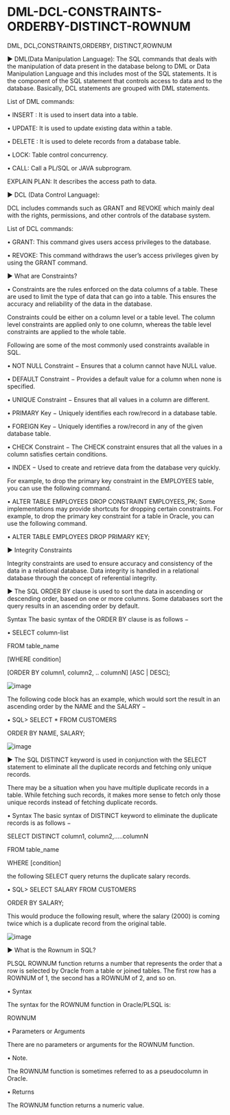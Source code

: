 # DML-DCL-CONSTRAINTS-ORDERBY-DISTINCT-ROWNUM

DML, DCL,CONSTRAINTS,ORDERBY, DISTINCT,ROWNUM

► DML(Data Manipulation Language): 
The SQL commands that deals with the manipulation of data present in the database belong to DML or Data Manipulation Language and this includes most of the SQL statements. It is the component of the SQL statement that controls access to data and to the database. Basically, DCL statements are grouped with DML statements.

List of DML commands: 

• INSERT : It is used to insert data into a table.

• UPDATE: It is used to update existing data within a table.

• DELETE : It is used to delete records from a database table.

• LOCK: Table control concurrency.

• CALL: Call a PL/SQL or JAVA subprogram.

EXPLAIN PLAN: It describes the access path to data.

► DCL (Data Control Language): 

DCL includes commands such as GRANT and REVOKE which mainly deal with the rights, permissions, and other controls of the database system. 

List of  DCL commands: 

• GRANT: This command gives users access privileges to the database.

• REVOKE: This command withdraws the user’s access privileges given by using the GRANT command.

► What are Constraints?

• Constraints are the rules enforced on the data columns of a table. These are used to limit the type of data that can go into a table. This ensures the accuracy and reliability of the data in the database.

Constraints could be either on a column level or a table level. The column level constraints are applied only to one column, whereas the table level constraints are applied to the whole table.

Following are some of the most commonly used constraints available in SQL. 


• NOT NULL Constraint − Ensures that a column cannot have NULL value.

• DEFAULT Constraint − Provides a default value for a column when none is specified.

• UNIQUE Constraint − Ensures that all values in a column are different.

• PRIMARY Key − Uniquely identifies each row/record in a database table.

• FOREIGN Key − Uniquely identifies a row/record in any of the given database table.

• CHECK Constraint − The CHECK constraint ensures that all the values in a column satisfies certain conditions.

• INDEX − Used to create and retrieve data from the database very quickly.

For example, to drop the primary key constraint in the EMPLOYEES table, you can use the following command.

• ALTER TABLE EMPLOYEES DROP CONSTRAINT EMPLOYEES_PK;
Some implementations may provide shortcuts for dropping certain constraints. For example, to drop the primary key constraint for a table in Oracle, you can use the following command.

• ALTER TABLE EMPLOYEES DROP PRIMARY KEY;

► Integrity Constraints

Integrity constraints are used to ensure accuracy and consistency of the data in a relational database. Data integrity is handled in a relational database through the concept of referential integrity.

► The SQL ORDER BY clause is used to sort the data in ascending or descending order, based on one or more columns. Some databases sort the query results in an ascending order by default.

Syntax
The basic syntax of the ORDER BY clause is as follows −

• SELECT column-list 

FROM table_name 

[WHERE condition] 

[ORDER BY column1, column2, .. columnN] [ASC | DESC];

![image](https://user-images.githubusercontent.com/91977965/137265486-c0fdc4a7-ea60-4402-bf1c-9b197b5403f0.png)

The following code block has an example, which would sort the result in an ascending order by the NAME and the SALARY −

• SQL> 
SELECT * FROM CUSTOMERS

   ORDER BY NAME, SALARY;
   
 ![image](https://user-images.githubusercontent.com/91977965/137267569-53805f83-f398-4dfb-8863-8a7863f1d34a.png)

   

► The SQL DISTINCT keyword is used in conjunction with the SELECT statement to eliminate all the duplicate records and fetching only unique records.

There may be a situation when you have multiple duplicate records in a table. While fetching such records, it makes more sense to fetch only those unique records instead of fetching duplicate records.

• Syntax
The basic syntax of DISTINCT keyword to eliminate the duplicate records is as follows −

SELECT DISTINCT column1, column2,.....columnN 

FROM table_name

WHERE [condition]


the following SELECT query returns the duplicate salary records.

• SQL> SELECT SALARY FROM CUSTOMERS

   ORDER BY SALARY;
   
This would produce the following result, where the salary (2000) is coming twice which is a duplicate record from the original table.

![image](https://user-images.githubusercontent.com/91977965/137267705-ecd2a159-794f-4294-9f49-d98b0d4061d4.png)

► What is the Rownum in SQL?

PLSQL ROWNUM function returns a number that represents the order that a row is selected by Oracle from a table or joined tables. The first row has a ROWNUM of 1, the second has a ROWNUM of 2, and so on.

• Syntax

The syntax for the ROWNUM function in Oracle/PLSQL is:

ROWNUM

• Parameters or Arguments

There are no parameters or arguments for the ROWNUM function.

• Note.

The ROWNUM function is sometimes referred to as a pseudocolumn in Oracle.

• Returns

The ROWNUM function returns a numeric value.
